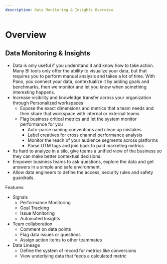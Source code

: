 ```yaml
---
description: Data Monitoring & Insights Overview
---
```


# Overview

## Data Monitoring & Insights

* Data is only useful if you understand it and know how to take action. Many BI tools only offer the ability to visualize your data, but that requires you to perform manual analysis and takes a lot of time. With Pano, you connect your data, contextualize it by adding goals and benchmarks, then we monitor and let you know when something interesting happens.
* Increase visibility and knowledge transfer across your organization through Personalized workspaces
  * Expose the exact dimensions and metrics that a team needs and then share that workspace with internal or external teams
  * Flag business critical metrics and let the system monitor performance for you
    * Auto-parse naming conventions and clean up mistakes
    * Label creatives for cross channel performance analysis
    * Monitor the reach of your audience segments across platforms
    * Parse UTM tags and join back to paid marketing metrics
* Its hard to analyze in a silo, give teams a unified view of the business so they can make better contextual decisions.
* Empower business teams to ask questions, explore the data and get answers in a simple and safe environment.
* Allow data engineers to define the access, security rules and safety guardrails.

Features:

* Signals
  * Performance Monitoring
  * Goal Tracking
  * Issue Monitoring
  * Automated Insights
* Team collaboration
  * Comment on data points
  * Flag data issues or questions
  * Assign action items to other teammates
* Data Lineage
  * Define the system of record for metrics like conversions
  * View underlying data that feeds a calculated metric

